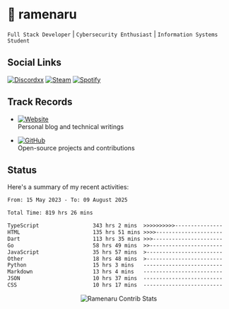 # 🍜 ramenaru

`Full Stack Developer` | `Cybersecurity Enthusiast` | `Information Systems Student`

## Social Links
[![Discordxx](https://img.shields.io/badge/Discord-7289da?style=flat&logo=discord&logoColor=white)](https://discordapp.com/users/503291004200157185)
[![Steam](https://img.shields.io/badge/Steam-1b2838?style=flat&logo=steam&logoColor=white)](https://steamcommunity.com/id/ramenaru)
[![Spotify](https://img.shields.io/badge/Spotify-1ED760?logo=spotify&logoColor=white)](https://open.spotify.com/user/zehfiusachi8zilte5bqkjl2l)

## Track Records
- [![Website](https://img.shields.io/badge/Websites-FF7139?style=for-the-badge&logo=ghost&logoColor=white)](https://ramenaru.me)  
  Personal blog and technical writings

- [![GitHub](https://img.shields.io/badge/Github_Projects-181717?style=for-the-badge&logo=github&logoColor=white)](https://github.com/ramenaru)  
  Open-source projects and contributions

## Status

Here's a summary of my recent activities:

<!--START_SECTION:waka-->

```txt
From: 15 May 2023 - To: 09 August 2025

Total Time: 819 hrs 26 mins

TypeScript                 343 hrs 2 mins  >>>>>>>>>>---------------   41.86 %
HTML                       135 hrs 51 mins >>>>---------------------   16.58 %
Dart                       113 hrs 35 mins >>>----------------------   13.86 %
Go                         58 hrs 49 mins  >>-----------------------   07.18 %
JavaScript                 35 hrs 57 mins  >------------------------   04.39 %
Other                      18 hrs 48 mins  >------------------------   02.30 %
Python                     15 hrs 3 mins   -------------------------   01.84 %
Markdown                   13 hrs 4 mins   -------------------------   01.60 %
JSON                       10 hrs 37 mins  -------------------------   01.30 %
CSS                        10 hrs 17 mins  -------------------------   01.26 %
```

<!--END_SECTION:waka-->

<div style="text-align: center;">
   <img align="center" src="https://github-readme-streak-stats.herokuapp.com/?user=Ramenaru&theme=dark&card_width=520" alt="Ramenaru Contrib Stats" />
</div>

